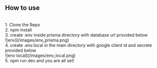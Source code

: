## How to use
<br />
1. Clone the Repo <br />
2. npm install <br />
3. create .env inside prisma directory with database url provided below <br />
![env](/images/env_prisma.png) <br />
4. create .env.local in the main directory with google client id and secrete provided below <br />
![env local](/images/env_local.png) <br />
5. npm run dev and you are all set! <br />